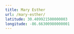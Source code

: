 ```yaml
---
title: Mary Esther
url: /mary-esther/
latitude: 30.409921500000003
longitude: -86.66300980000001
---
```

